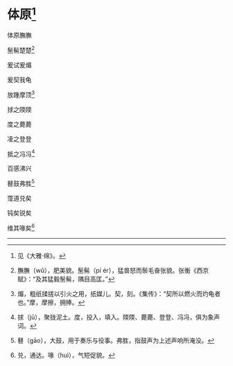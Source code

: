    

# 体原[^1]

体原膴膴

髬髵楚楚[^2]

爰试爰煝

爰契我龟

放踵摩顶[^3]

捄之陾陾

度之薨薨

凌之登登

抵之冯冯[^4]

百感沸兴

鼛鼓弗胜[^5]

霪道兑矣

钝矣锐矣

维其喙矣[^6]

* * *

[^1]: 见《大雅·绵》。
[^2]: 膴膴（wǔ），肥美貌。髬髵（pí ér），猛兽怒而鬃毛奋张貌。张衡《西京赋》：“及其猛毅髬髵，隅目高匡。”
[^3]: 煝，粗纸揉搓以引火之用，纸媒儿。契，刻。《集传》：“契所以燃火而灼龟者也。”摩，摩擦，拥捧。
[^4]: 捄（jū），聚拢泥土。度，投入，填入。陾陾、薨薨、登登、冯冯，俱为象声词。
[^5]: 鼛（gāo），大鼓，用于奏乐与役事。弗胜，指鼓声为上述声响所淹没。
[^6]: 兑，通达。喙（huì），气短促貌。